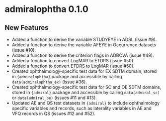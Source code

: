 # admiralophtha 0.1.0

## New Features

- Added a function to derive the variable STUDYEYE in ADSL (issue #9).
- Added a function to derive the variable AFEYE in Occurrence datasets (issue #10).
- Added a function to derive the criterion flags in ADBCVA (issue #49).
- Added a function to convert LogMAR to ETDRS (issue #50).
- Added a function to convert ETDRS to LogMAR (issue #50).
- Created ophthalmology-specific test data for EX SDTM domain, stored in `{admiralophtha}` package and accessible by calling `data(admiralophtha_ex)` (issue #36).
- Created ophthalmology-specific test data for SC and OE SDTM domains, stored in `{admiral}` package and accessible by calling `data(admiral_sc)` or `data(admiral_oe)` (issues #11 and #13).
- Updated AE and QS test datasets in `{admiral}` to include ophthalmology specific variables and records, such as laterality variables in AE and VFQ records in QS (issues #12 and #52).

